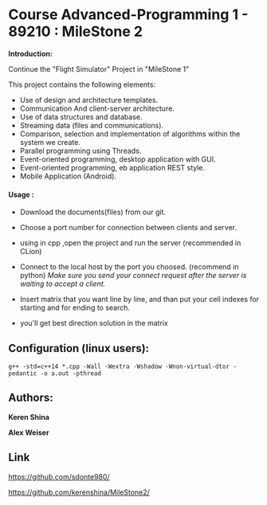# Course Advanced-Programming 1 - 89210 : MileStone 2 

**Introduction:**

Continue the "Flight Simulator" Project in "MileStone 1"

This project contains the following elements:
- Use of design and architecture templates.
- Communication
And client-server architecture.
- Use of data structures and database.
- Streaming data (files and communications).
- Comparison, selection and implementation of algorithms within the system we create.
- Parallel programming using Threads.
- Event-oriented programming, desktop application with GUI.
- Event-oriented programming, eb application REST style.
- Mobile Application (Android).

#### Usage :

- Download the documents(files) from our git.

- Choose a port number for connection between clients and server.

- using in cpp ,open the project and run the server (recommended in CLion)

- Connect to the local host by the port you choosed. (recommend in python)
*Make sure you send your connect request after the server is waiting to accept a client.* 

- Insert matrix that you want line by line, and than put your cell indexes for starting and for ending to search.

- you'll get best direction solution in the matrix

## Configuration (linux users):

```
g++ -std=c++14 *.cpp -Wall -Wextra -Wshadow -Wnon-virtual-dtor -pedantic -o a.out -pthread
```

## Authors:

**Keren Shina**

**Alex Weiser**

## Link

https://github.com/sdonte980/

https://github.com/kerenshina/MileStone2/

